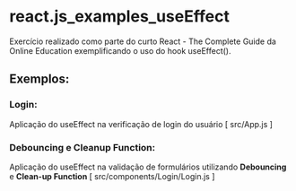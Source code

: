 # react.js_examples_useEffect
Exercício realizado como parte do curto React - The Complete Guide da Online Education exemplificando o uso do hook useEffect().

## Exemplos:

### Login:
Aplicação do useEffect na verificação de login do usuário [ src/App.js ]

### Debouncing e Cleanup Function:
Aplicação do useEffect na validação de formulários utilizando **Debouncing** e **Clean-up Function** [ src/components/Login/Login.js ]
